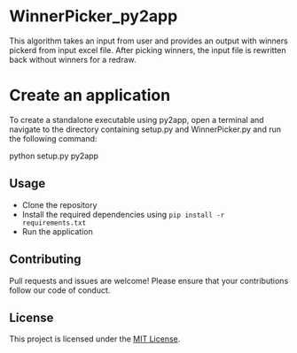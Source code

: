 # WinnerPicker_py2app

This algorithm takes an input from user and provides an output with winners pickerd from input excel file. After picking winners,
the input file is rewritten back without winners for a redraw.

# Create an application
To create a standalone executable using py2app, open a terminal and navigate to the directory containing setup.py and WinnerPicker.py and run the following command:

python setup.py py2app


## Usage

- Clone the repository
- Install the required dependencies using `pip install -r requirements.txt`
- Run the application

## Contributing

Pull requests and issues are welcome! Please ensure that your contributions follow our code of conduct.

## License

This project is licensed under the [MIT License](LICENSE).
